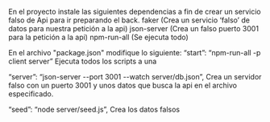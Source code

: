 En el proyecto instale las siguientes dependencias a fin de crear un servicio falso de Api para ir preparando el back.
faker (Crea un servicio ‘falso’ de datos para nuestra petición a la api)
json-server (Crea un falso puerto 3001 para la petición a la api)
npm-run-all (Se ejecuta todo)

En el archivo "package.json" modifique lo siguiente:
“start”: “npm-run-all -p client server”
Ejecuta todos los scripts a una

“server”: “json-server --port 3001 --watch server/db.json”,
Crea un servidor falso con un puerto 3001 y unos datos que busca la api en el archivo especificado.

“seed”: “node server/seed.js”,
Crea los datos falsos
